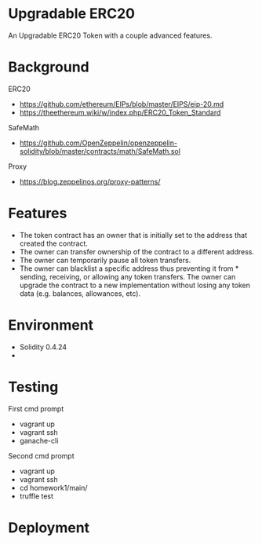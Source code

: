 # Upgradable ERC20
An Upgradable ERC20 Token with a couple advanced features.

# Background

ERC20

* https://github.com/ethereum/EIPs/blob/master/EIPS/eip-20.md
* https://theethereum.wiki/w/index.php/ERC20_Token_Standard

SafeMath
* https://github.com/OpenZeppelin/openzeppelin-solidity/blob/master/contracts/math/SafeMath.sol

Proxy
* https://blog.zeppelinos.org/proxy-patterns/

# Features
* The token contract has an owner that is initially set to the address that created the contract.
* The owner can transfer ownership of the contract to a different address.
* The owner can temporarily pause all token transfers.
* The owner can blacklist a specific address thus preventing it from * sending, receiving, or allowing any token transfers.
The owner can upgrade the contract to a new implementation without losing any token data (e.g. balances, allowances, etc).

# Environment
* Solidity 0.4.24
* 

# Testing
First cmd prompt
* vagrant up
* vagrant ssh
* ganache-cli

Second cmd prompt
* vagrant up
* vagrant ssh
* cd homework1/main/
* truffle test

# Deployment